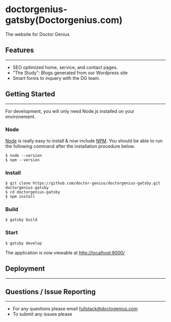 # doctorgenius-gatsby(Doctorgenius.com)
The website for Doctor Genius

## Features
---
- SEO optimized home, service, and contact pages.
- "The Study": Blogs generated from our Wordpress site
- Smart forms to inquery with the DG team.

## Getting Started

---

For development, you will only need Node.js installed on your environement.

### Node

[Node](http://nodejs.org/) is really easy to install & now include [NPM](https://npmjs.org/).
You should be able to run the following command after the installation procedure
below.

    $ node --version
    $ npm --version

### Install

    $ git clone https://github.com/doctor-genius/doctorgenius-gatsby.git doctorgenius-gatsby
    $ cd doctorgenius-gatsby
    $ npm install

### Build

    $ gatsby build

### Start

    $ gatsby develop

The application is now viewable at [http://localhost:8000/](http://localhost:8000/)

## Deployment 

---

## Questions / Issue Reporting

---

- For any questions please email fullstack@doctogenius.com
- To submit any issues please